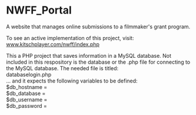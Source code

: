 # NWFF_Portal
A website that manages online submissions to a filmmaker's grant program.

To see an active implementation of this project, visit: www.kitschplayer.com/nwff/index.php

This a PHP project that saves information in a MySQL database. Not included in this respository is the database or the .php file for connecting to the MySQL database. The needed file is titled:<br />
databaselogin.php<br />
... and it expects the following variables to be defined:<br />
$db_hostname = <br />
$db_database = <br />
$db_username = <br />
$db_password = 
